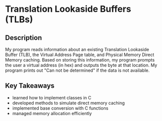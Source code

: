 # Translation Lookaside Buffers (TLBs)

## Description

My program reads information about an existing Translation Lookaside Buffer (TLB), the Virtual Address Page table, and Physical Memory Direct Memory caching.
Based on storing this information, my program prompts the user a virtual address (in hex) and outputs the byte at that location.
My program prints out "Can not be determined" if the data is not available.

## Key Takeaways

- learned how to implement classes in C
- developed methods to simulate direct memory caching
- implemented base conversion with C functions
- managed memory allocation efficiently
